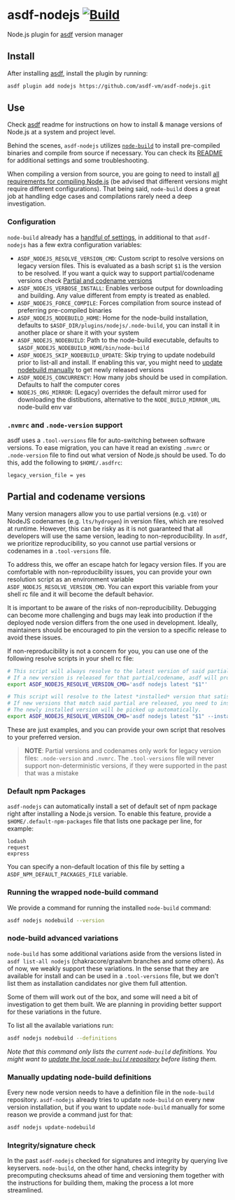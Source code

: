 # asdf-nodejs [![Build](https://github.com/asdf-vm/asdf-nodejs/actions/workflows/workflow.yml/badge.svg)](https://github.com/asdf-vm/asdf-nodejs/actions/workflows/workflow.yml)

Node.js plugin for [asdf](https://github.com/asdf-vm/asdf) version manager

## Install

After installing [asdf](https://github.com/asdf-vm/asdf), install the plugin by running:

```bash
asdf plugin add nodejs https://github.com/asdf-vm/asdf-nodejs.git
```

## Use

Check [asdf](https://github.com/asdf-vm/asdf) readme for instructions on how to install & manage versions of Node.js at a system and project level.

Behind the scenes, `asdf-nodejs` utilizes [`node-build`](https://github.com/nodenv/node-build) to install pre-compiled binaries and compile from source if necessary. You can check its [README](https://github.com/nodenv/node-build/blob/master/README.md) for additional settings and some troubleshooting.

When compiling a version from source, you are going to need to install [all requirements for compiling Node.js](https://github.com/nodejs/node/blob/master/BUILDING.md#building-nodejs-on-supported-platforms) (be advised that different versions might require different configurations). That being said, `node-build` does a great job at handling edge cases and compilations rarely need a deep investigation.

### Configuration

`node-build` already has a [handful of settings](https://github.com/nodenv/node-build#custom-build-configuration), in additional to that `asdf-nodejs` has a few extra configuration variables:

- `ASDF_NODEJS_RESOLVE_VERSION_CMD`: Custom script to resolve versions on legacy version files. This is evaluated as a bash script `$1` is the version to be resolved. If you want a quick way to support partial/codename versions check [Partial and codename versions](#partial-and-codename-versions)
- `ASDF_NODEJS_VERBOSE_INSTALL`: Enables verbose output for downloading and building. Any value different from empty is treated as enabled.
- `ASDF_NODEJS_FORCE_COMPILE`: Forces compilation from source instead of preferring pre-compiled binaries
- `ASDF_NODEJS_NODEBUILD_HOME`: Home for the node-build installation, defaults to `$ASDF_DIR/plugins/nodejs/.node-build`, you can install it in another place or share it with your system
- `ASDF_NODEJS_NODEBUILD`: Path to the node-build executable, defaults to `$ASDF_NODEJS_NODEBUILD_HOME/bin/node-build`
- `ASDF_NODEJS_SKIP_NODEBUILD_UPDATE`: Skip trying to update nodebuild prior to list-all and install. If enabling this var, you might need to [update nodebuild manually](#manually-updating-node-build-definitions) to get newly released versions
- `ASDF_NODEJS_CONCURRENCY`: How many jobs should be used in compilation. Defaults to half the computer cores
- `NODEJS_ORG_MIRROR`: (Legacy) overrides the default mirror used for downloading the distibutions, alternative to the `NODE_BUILD_MIRROR_URL` node-build env var

### `.nvmrc` and `.node-version` support

asdf uses a `.tool-versions` file for auto-switching between software versions. To ease migration, you can have it read an existing `.nvmrc` or `.node-version` file to find out what version of Node.js should be used. To do this, add the following to `$HOME/.asdfrc`:

```
legacy_version_file = yes
```

## Partial and codename versions

Many version managers allow you to use partial versions (e.g. `v10`) or NodeJS codenames (e.g. `lts/hydrogen`) in version files, which are resolved at runtime. However, this can be risky as it is not guaranteed that all developers will use the same version, leading to non-reproducibility. In `asdf`, we prioritize reproducibility, so you cannot use partial versions or codenames in a `.tool-versions` file.

To address this, we offer an escape hatch for legacy version files. If you are comfortable with non-reproducibility issues, you can provide your own resolution script as an environment variable `ASDF_NODEJS_RESOLVE_VERSION_CMD`. You can export this variable from your shell rc file and it will become the default behavior.

It is important to be aware of the risks of non-reproducibility. Debugging can become more challenging and bugs may leak into production if the deployed node version differs from the one used in development. Ideally, maintainers should be encouraged to pin the version to a specific release to avoid these issues.

If non-reproducibility is not a concern for you, you can use one of the following resolve scripts in your shell rc file:

```bash
# This script will always resolve to the latest version of said partial, even if not installed.
# If a new version is released for that partial/codename, asdf will prompt you to install it.
export ASDF_NODEJS_RESOLVE_VERSION_CMD='asdf nodejs latest "$1"'

# This script will resolve to the latest *installed* version that satisfies the partial/codename.
# If new versions that match said partial are released, you need to install them with `asdf install nodejs <version>`.
# The newly installed version will be picked up automatically.
export ASDF_NODEJS_RESOLVE_VERSION_CMD='asdf nodejs latest "$1" --installed'
```

These are just examples, and you can provide your own script that resolves to your preferred version.

> **NOTE**: Partial versions and codenames only work for legacy version files: `.node-version` and `.nvmrc`.
> The `.tool-versions` file will never support non-deterministic versions, if they were supported in the past
> that was a mistake

### Default npm Packages

`asdf-nodejs` can automatically install a set of default set of npm package right after installing a Node.js version. To enable this feature, provide a `$HOME/.default-npm-packages` file that lists one package per line, for example:

```
lodash
request
express
```

You can specify a non-default location of this file by setting a `ASDF_NPM_DEFAULT_PACKAGES_FILE` variable.

### Running the wrapped node-build command

We provide a command for running the installed `node-build` command:

```bash
asdf nodejs nodebuild --version
```

### node-build advanced variations

`node-build` has some additional variations aside from the versions listed in `asdf list-all nodejs` (chakracore/graalvm branches and some others). As of now, we weakly support these variations. In the sense that they are available for install and can be used in a `.tool-versions` file, but we don't list them as installation candidates nor give them full attention.

Some of them will work out of the box, and some will need a bit of investigation to get them built. We are planning in providing better support for these variations in the future.

To list all the available variations run:

```bash
asdf nodejs nodebuild --definitions
```

_Note that this command only lists the current `node-build` definitions. You might want to [update the local `node-build` repository](#updating-node-build-definitions) before listing them._

### Manually updating node-build definitions

Every new node version needs to have a definition file in the `node-build` repository. `asdf-nodejs` already tries to update `node-build` on every new version installation, but if you want to update `node-build` manually for some reason we provide a command just for that:

```bash
asdf nodejs update-nodebuild
```

### Integrity/signature check

In the past `asdf-nodejs` checked for signatures and integrity by querying live keyservers. `node-build`, on the other hand, checks integrity by precomputing checksums ahead of time and versioning them together with the instructions for building them, making the process a lot more streamlined.

